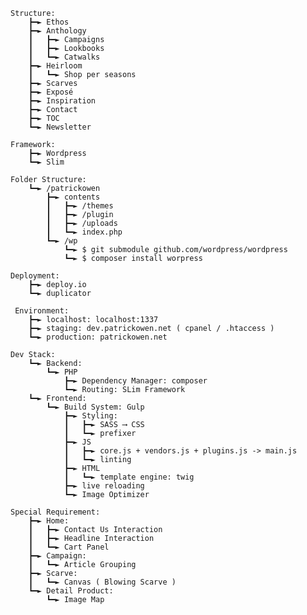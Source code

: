     Structure:
        ┣━► Ethos
        ┣━► Anthology
        ┃   ┣━► Campaigns
        ┃   ┣━► Lookbooks
        ┃   ┗━► Catwalks
        ┣━► Heirloom
        ┃   ┗━► Shop per seasons
        ┣━► Scarves
        ┣━► Exposé
        ┣━► Inspiration
        ┣━► Contact
        ┣━► TOC
        ┗━► Newsletter

    Framework:
        ┣━► Wordpress
        ┗━► Slim

    Folder Structure:
        ┗━► /patrickowen
            ┣━► contents
            ┃   ┣━► /themes
            ┃   ┣━► /plugin 
            ┃   ┣━► /uploads 
            ┃   ┗━► index.php
            ┗━► /wp
                ┗━► $ git submodule github.com/wordpress/wordpress
                ┗━► $ composer install worpress

    Deployment:
        ┣━► deploy.io
        ┗━► duplicator

     Environment:
        ┣━► localhost: localhost:1337
        ┣━► staging: dev.patrickowen.net ( cpanel / .htaccess )
        ┗━► production: patrickowen.net

    Dev Stack:
        ┗━► Backend:
            ┗━► PHP
                ┣━► Dependency Manager: composer
                ┗━► Routing: SLim Framework
        ┗━► Frontend:
            ┗━► Build System: Gulp
                ┣━► Styling:
                ┃   ┣━► SASS ⟶ CSS
                ┃   ┗━► prefixer
                ┣━► JS
                ┃   ┣━► core.js + vendors.js + plugins.js -> main.js
                ┃   ┗━► linting
                ┣━► HTML
                ┃   ┗━► template engine: twig
                ┣━► live reloading
                ┗━► Image Optimizer

    Special Requirement:
        ┣━► Home:
        ┃   ┣━► Contact Us Interaction
        ┃   ┣━► Headline Interaction
        ┃   ┗━► Cart Panel
        ┣━► Campaign:
        ┃   ┗━► Article Grouping
        ┣━► Scarve:
        ┃   ┗━► Canvas ( Blowing Scarve )
        ┗━► Detail Product:
            ┗━► Image Map